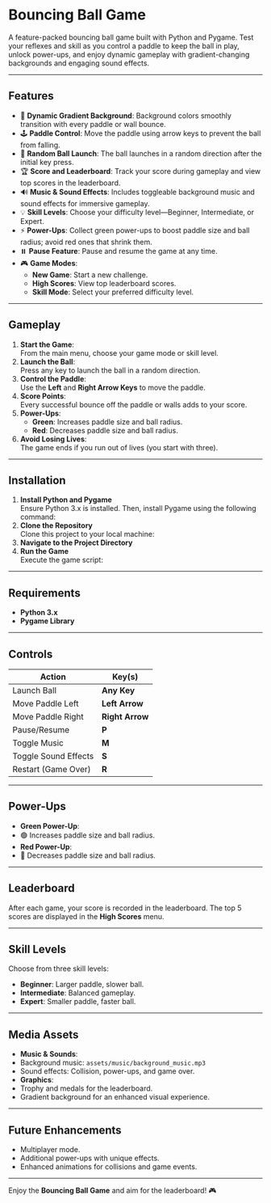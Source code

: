 # Bouncing Ball Game

A feature-packed bouncing ball game built with Python and Pygame. Test your reflexes and skill as you control a paddle to keep the ball in play, unlock power-ups, and enjoy dynamic gameplay with gradient-changing backgrounds and engaging sound effects.

---

## Features

- 🎨 **Dynamic Gradient Background**: Background colors smoothly transition with every paddle or wall bounce.
- 🕹️ **Paddle Control**: Move the paddle using arrow keys to prevent the ball from falling.
- 🎲 **Random Ball Launch**: The ball launches in a random direction after the initial key press.
- 🏆 **Score and Leaderboard**: Track your score during gameplay and view top scores in the leaderboard.
- 🔊 **Music & Sound Effects**: Includes toggleable background music and sound effects for immersive gameplay.
- 💡 **Skill Levels**: Choose your difficulty level—Beginner, Intermediate, or Expert.
- ⚡ **Power-Ups**: Collect green power-ups to boost paddle size and ball radius; avoid red ones that shrink them.
- ⏸️ **Pause Feature**: Pause and resume the game at any time.
- 🎮 **Game Modes**:
  - **New Game**: Start a new challenge.
  - **High Scores**: View top leaderboard scores.
  - **Skill Mode**: Select your preferred difficulty level.

---

## Gameplay

1. **Start the Game**:  
   From the main menu, choose your game mode or skill level.
2. **Launch the Ball**:  
   Press any key to launch the ball in a random direction.
3. **Control the Paddle**:  
   Use the **Left** and **Right Arrow Keys** to move the paddle.
4. **Score Points**:  
   Every successful bounce off the paddle or walls adds to your score.
5. **Power-Ups**:  
   - **Green**: Increases paddle size and ball radius.  
   - **Red**: Decreases paddle size and ball radius.
6. **Avoid Losing Lives**:  
   The game ends if you run out of lives (you start with three).

---

## Installation

1. **Install Python and Pygame**  
   Ensure Python 3.x is installed. Then, install Pygame using the following command:
2. **Clone the Repository**  
   Clone this project to your local machine:
3. **Navigate to the Project Directory**
4. **Run the Game**  
   Execute the game script:
---

## Requirements

- **Python 3.x**  
- **Pygame Library**

---

## Controls

| Action                  | Key(s)             |
|-------------------------|--------------------|
| Launch Ball             | **Any Key**       |
| Move Paddle Left        | **Left Arrow**    |
| Move Paddle Right       | **Right Arrow**   |
| Pause/Resume            | **P**             |
| Toggle Music            | **M**             |
| Toggle Sound Effects    | **S**             |
| Restart (Game Over)     | **R**             |

---

## Power-Ups

- **Green Power-Up**:  
- 🟢 Increases paddle size and ball radius.
- **Red Power-Up**:  
- 🔴 Decreases paddle size and ball radius.

---

## Leaderboard

After each game, your score is recorded in the leaderboard. The top 5 scores are displayed in the **High Scores** menu.

---

## Skill Levels

Choose from three skill levels:  
- **Beginner**: Larger paddle, slower ball.  
- **Intermediate**: Balanced gameplay.  
- **Expert**: Smaller paddle, faster ball.

---

## Media Assets

- **Music & Sounds**:  
- Background music: `assets/music/background_music.mp3`  
- Sound effects: Collision, power-ups, and game over.
- **Graphics**:  
- Trophy and medals for the leaderboard.  
- Gradient background for an enhanced visual experience.

---

## Future Enhancements

- Multiplayer mode.  
- Additional power-ups with unique effects.  
- Enhanced animations for collisions and game events.

---

Enjoy the **Bouncing Ball Game** and aim for the leaderboard! 🎮







